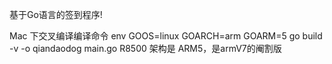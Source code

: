 基于Go语言的签到程序!

Mac 下交叉编译编译命令 env GOOS=linux GOARCH=arm GOARM=5 go build -v -o qiandaodog main.go
R8500 架构是 ARM5，是armV7的阉割版